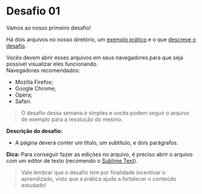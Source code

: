 ﻿# Desafio 01

Vamos ao nosso primeiro desafio!

Há dois arquivos no nosso diretório, um [exemplo prático](exemplo.html) e o que [descreve o desafio](desafio.html).

Vocês devem abrir esses arquivos em seus navegadores para que seja possível visualizar eles funcionando.  
Navegadores recomendados:
- Mozilla Firefox;
- Google Chrome;
- Opera;
- Safari.

> O desafio dessa semana é simples e vocês podem seguir o arquivo de exemplo para a resolução do mesmo.

**Descrição do desafio:**

- A página deverá conter um título, um subtítulo, e dois parágrafos.

**Dica:** Para conseguir fazer as edições no arquivo, é preciso abrir o arquivo com um editor de texto (recomendo o [Sublime Text](https://www.sublimetext.com/)).

> Vale lembrar que o desafio tem por finalidade incentivar o aprendizado, visto que a prática ajuda a fortalecer o conteúdo estudado!
